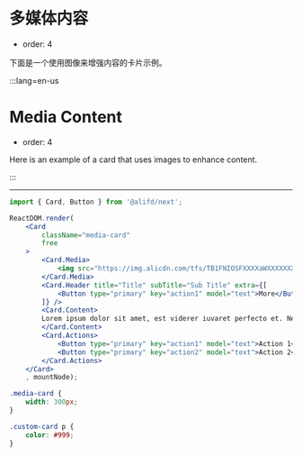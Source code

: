 # 多媒体内容

- order: 4

下面是一个使用图像来增强内容的卡片示例。

:::lang=en-us
# Media Content

- order: 4

Here is an example of a card that uses images to enhance content.

:::

---

````jsx
import { Card, Button } from '@alifd/next';

ReactDOM.render(
    <Card
        className="media-card"
        free
    >
        <Card.Media>
            <img src="https://img.alicdn.com/tfs/TB1FNIOSFXXXXaWXXXXXXXXXXXX-260-188.png" />
        </Card.Media>
        <Card.Header title="Title" subTitle="Sub Title" extra={[
            <Button type="primary" key="action1" model="text">More</Button>
        ]} />
        <Card.Content>
        Lorem ipsum dolor sit amet, est viderer iuvaret perfecto et. Ne petentium quaerendum nec, eos ex recteque mediocritatem, ex usu assum legendos temporibus. Ius feugiat pertinacia an, cu verterem praesent quo.
        </Card.Content>
        <Card.Actions>
            <Button type="primary" key="action1" model="text">Action 1</Button>
            <Button type="primary" key="action2" model="text">Action 2</Button>
        </Card.Actions>
    </Card>
    , mountNode);
````

````css
.media-card {
    width: 300px;
}

.custom-card p {
    color: #999;
}
````

